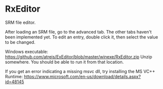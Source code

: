 # RxEditor
SRM file editor.

After loading an SRM file, go to the advanced tab.  The other tabs haven't been implemented yet.  To edit an entry, double click it, then select the value to be changed.

Windows executable:
<a href="https://github.com/atreis/ExEditor/blob/master/winexe/RxEditor.zip">https://github.com/atreis/ExEditor/blob/master/winexe/RxEditor.zip</a>
Unzip somewhere.  You should be able to run it from that location.

If you get an error indicating a missing msvc dll, try installing the MS VC++ Runtime:
<a href="https://www.microsoft.com/en-us/download/details.aspx?id=48145">https://www.microsoft.com/en-us/download/details.aspx?id=48145</a>

